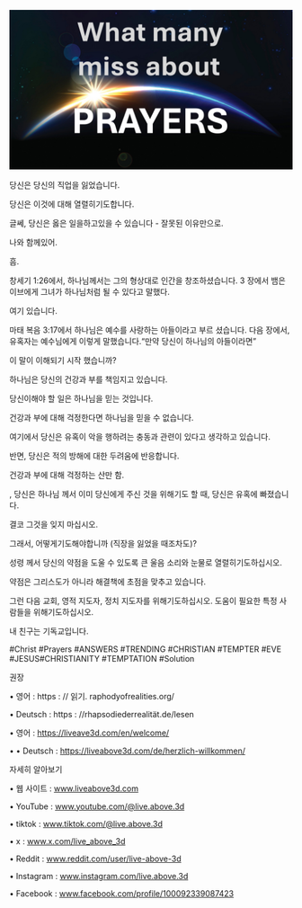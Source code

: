 ![Video cover image](../cover.jpg)

당신은 당신의 직업을 잃었습니다.

당신은 이것에 대해 열렬히기도합니다.

글쎄, 당신은 옳은 일을하고있을 수 있습니다 - 잘못된 이유만으로.

나와 함께있어.

흠.

창세기 1:26에서, 하나님께서는 그의 형상대로 인간을 창조하셨습니다. 3 장에서 뱀은 이브에게 그녀가 하나님처럼 될 수 있다고 말했다.

여기 있습니다.

마태 복음 3:17에서 하나님은 예수를 사랑하는 아들이라고 부르 셨습니다. 다음 장에서, 유혹자는 예수님에게 이렇게 말했습니다.“만약 당신이 하나님의 아들이라면”

이 말이 이해되기 시작 했습니까?

하나님은 당신의 건강과 부를 책임지고 있습니다.

당신이해야 할 일은 하나님을 믿는 것입니다.

건강과 부에 대해 걱정한다면 하나님을 믿을 수 없습니다.

여기에서 당신은 유혹이 악을 행하려는 충동과 관련이 있다고 생각하고 있습니다.

반면, 당신은 적의 방해에 대한 두려움에 반응합니다.

건강과 부에 대해 걱정하는 산만 함.

, 당신은 하나님 께서 이미 당신에게 주신 것을 위해기도 할 때, 당신은 유혹에 빠졌습니다.

결코 그것을 잊지 마십시오.

그래서, 어떻게기도해야합니까 (직장을 잃었을 때조차도)?

성령 께서 당신의 약점을 도울 수 있도록 큰 울음 소리와 눈물로 열렬히기도하십시오.

약점은 그리스도가 아니라 해결책에 초점을 맞추고 있습니다.

그런 다음 교회, 영적 지도자, 정치 지도자를 위해기도하십시오. 도움이 필요한 특정 사람들을 위해기도하십시오.

내 친구는 기독교입니다.

#Christ #Prayers #ANSWERS #TRENDING #CHRISTIAN #TEMPTER #EVE #JESUS ​​#CHRISTIANITY #TEMPTATION #Solution

권장

• 영어 : https : // 읽기. raphodyofrealities.org/

• Deutsch : https : //rhapsodiederrealität.de/lesen

• 영어 : https://liveave3d.com/en/welcome/

• • Deutsch : https://liveabove3d.com/de/herzlich-willkommen/

자세히 알아보기

• 웹 사이트 : www.liveabove3d.com 

• YouTube : www.youtube.com/@live.above.3d

• tiktok : www.tiktok.com/@live.above.3d

• x : www.x.com/live_above_3d  

• Reddit : www.reddit.com/user/live-above-3d

• Instagram : www.instagram.com/live.above.3d

• Facebook : www.facebook.com/profile/100092339087423